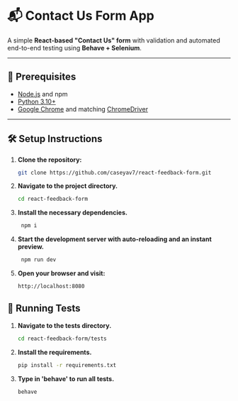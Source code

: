 # 📬 Contact Us Form App

A simple **React-based "Contact Us" form** with validation and automated end-to-end testing using **Behave + Selenium**.

---

## 🚀 Prerequisites

- [Node.js](https://nodejs.org/) and npm  
- [Python 3.10+](https://www.python.org/)  
- [Google Chrome](https://www.google.com/chrome/) and matching [ChromeDriver](https://chromedriver.chromium.org/)

---

## 🛠️ Setup Instructions

1. **Clone the repository:**
   ```bash
   git clone https://github.com/caseyav7/react-feedback-form.git
   ```

2. **Navigate to the project directory.**
   ```bash
   cd react-feedback-form
   ```

3. **Install the necessary dependencies.**
   ```bash
    npm i
   ```

4. **Start the development server with auto-reloading and an instant preview.**
   ```bash
    npm run dev
   ```

5. **Open your browser and visit:**
   ```bash
   http://localhost:8080
   ```
   
## 🧪 Running Tests

1. **Navigate to the tests directory.**
   ```bash
   cd react-feedback-form/tests
   ```

2. **Install the requirements.**
    ```bash
    pip install -r requirements.txt
    ```

3. **Type in 'behave' to run all tests.**
    ```bash
    behave
   ```
